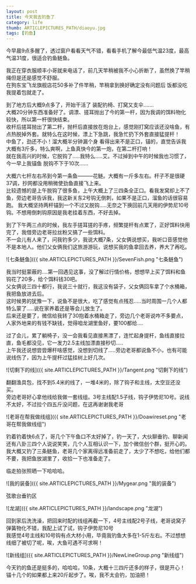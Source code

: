 ```yaml
---
layout: post
title: 今天我去钓鱼了
category: life
thumb: ARTICLEPICTURES_PATH/diaoyu.jpg
tags: [钓鱼]
---
```


今早晨9点多醒了，透过窗户看看天气不错，看看手机了解今最低气温23度，最高气温31度，很适合钓鱼鲢鱼。

我正在穿衣服顺丰小哥就来电话了，前几天竿稍被我不小心折断了，虽然换了竿稍绳但是还是感觉不舒服。<br>
在狗东宝飞龙旗舰店花50多补了件竿稍，竿稍拿到换好确定没有问题后 饭都没吃我提着包就走了。

到了地方后大概9点多了，开始干活了 装配钓椅、打窝又支伞.......<br>
大概20分钟东西准备好了。调漂、搓耳抛出了今的第一杆，因为我调的饵料物化较快，所以第一杆很快结束。<br>
收杆后搓耳抛出了第二杆，抛杆后直接放在炮台上，感觉刚打窝应该还没啥鱼，有点热脱掉外套。就特么在这时候，漂上下急跳，我急忙扔下外套直接猛提杆！<br>
中鱼了，劲还不小！溜大概半分钟漏个身 看得出来不是正口，锚的，直觉告诉我大概有3斤多，特么爽啊，上鱼真快今的第一炮，在第二杆打响！<br>
就在我高兴的时候，它脱钩了.....我特么.....艾。不过掉到中午的时候我也习惯了，今一早上我锚鱼 脱钩不下于10次......

大概六七杆左右吊到今第一条鱼———花鲢。大概有一斤多左右。杆子不是很硬37调，抄网都没用稍微使劲鱼直接飞上来。<br>
比较遗憾的是上午脱钩了很多鱼，上午大概上了三四条全正口。看我发窝却上不了鱼，旁边老哥告诉我，我这新关东2号钩无倒刺，如果不是正口，溜鱼的话很容易跑。
我大概坚持两杆锚到一个不过又脱钩.....无奈之下换回前几天用的伊势尼10号钩。不想用倒刺钩原因是我老挂着东西，不好去掉。<br>

到了下午两三点的时候，我左手搓耳搓的手疼，频繁提杆有点累了，正好饵料快用完了，我借旁边老哥拉丝粉又搞了一些饵料。<br>
不一会儿有人来了，问我钓多少，我说大概7条，父女俩说想买，我听口音感觉他不是本地人。他们父女俩我们这旅游游玩，说想买我的鱼拿回去养，养大了再吃。<br>

![七条鲢鱼]({{ site.ARTICLEPICTURES_PATH }}/SevenFish.png "七条鲢鱼")<br>

我当时挺蒙蔽的....第一回遇见这事，没了解过行情价格，想想早上买了饵料和鱼钩花了20多，给个饵料钱30吧。<br>
父女俩说三四十都行，我说三十就行，我这没有袋子，父女俩回车拿了个水桶箱，我把鱼放进去后。<br>
这时候男的犹豫一下，说鱼不是很大，吃了感觉有点残忍.....当时周围一几个人都特么蒙了.....说在家养着还是等会儿放生了。<br>
后来还是要了，微信给我转了30抱着水桶箱走了，旁边几个老哥说咋不多要点，人家外地来的有钱不缺钱，觉得咱龙湖里鱼好，要100都给....<br>

过了会儿，累了躺椅子，没一会我看见直接黑漂了，连忙起身提杆，鱼线直接拉直，鱼毛都没见，它一发力2.5主线加漂直接秒切.....<br>
上午我还说想尝尝爆杆啥感觉，没想到切线了.....旁边老哥都说鱼不小，也有可能说线伤了，因为上午提杆过猛挂树上好几次。<br>

![切剩下的线]({{ site.ARTICLEPICTURES_PATH }}/Tangent.png "切剩下的线")<br>

翻翻渔具包，找不到5.4米的线了，一堆4米的，除了钩子和主线，太空豆还没买。<br>
旁边老哥好心拿他线给我做一套线组。3号主线配1.5子线，钩子伊势尼10号。说线不太好，不过拉个四五斤没问题，在这再谢谢我老哥<br>

![老哥在帮我做线组]({{ site.ARTICLEPICTURES_PATH }}/Doawireset.png "老哥在帮我做线组")<br>

钓着钓着快6点了，哥几个下午鱼口不太好掉了，钓一天了，大伙聊垂钓、聊新闻还有八卦三四个人说说笑笑，几个人互相认识一下，加个微信创个群，挺开心的。<br>
我大概又钓了三条鲢鱼，老哥几个家离得远准备前走了，太少了不想吃，给他们都不要，我把鱼放湖里了，收拾一下也准备走了。

临走拍张照晒一下哈哈哈。<br>

![我的装备]({{ site.ARTICLEPICTURES_PATH }}/Mygear.png "我的装备")<br>

弦歌台垂钓区<br>

![龙湖]({{ site.ARTICLEPICTURES_PATH }}/landscape.png "龙湖")<br>

回到家后洗洗澡，把回来时配的线组再截一下，4号主线配2号子线，老哥说窝子弹簧物化不错，我配上试了试，钩子伊势尼10号<br>
我感觉4号主线和10号钩有点大材小用，毕竟我钓鱼大多在1-5斤左右。不过想想线细了被切了呢，唉，大鱼可遇不可求啊！<br>

![新线组]({{ site.ARTICLEPICTURES_PATH }}/NewLineGroup.png "新线组")<br>

今天钓的鱼还是挺多的，哈哈哈，10条，大概十三四斤还多的样子，很是开心！<br>
锚十几个的如果都上来20斤起步了。唉，我不太会钓，加油把！